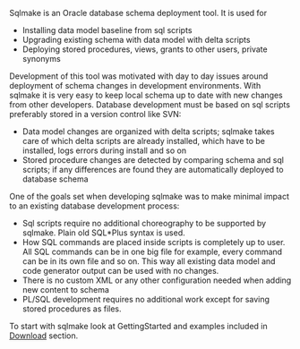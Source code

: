 Sqlmake is an Oracle database schema deployment tool. It is used for
  * Installing data model baseline from sql scripts
  * Upgrading existing schema with data model with delta scripts
  * Deploying stored procedures, views, grants to other users, private synonyms

Development of this tool was motivated with day to day issues around deployment of schema changes in development environments. With sqlmake it is very easy to keep local schema up to date with new changes from other developers. Database development must be based on sql scripts preferably stored in a version control like SVN:
  * Data model changes are organized with delta scripts; sqlmake takes care of which delta scripts are already installed, which have to be installed, logs errors during install and so on
  * Stored procedure changes are detected by comparing schema and sql scripts; if any differences are found they are automatically deployed to database schema

One of the goals set when developing sqlmake was to make minimal impact to an existing database development process:
  * Sql scripts require no additional choreography to be supported by sqlmake. Plain old SQL\*Plus syntax is used.
  * How SQL commands are placed inside scripts is completely up to user. All SQL commands can be in one big file for example, every command can be in its own file and so on. This way all existing data model and code generator output can be used with no changes.
  * There is no custom XML or any other configuration needed when adding new content to schema
  * PL/SQL development requires no additional work except for saving stored procedures as files.

To start with sqlmake look at GettingStarted and examples included in [Download](http://code.google.com/p/sqlmake/downloads/list) section.

